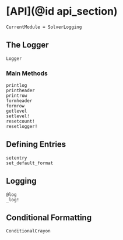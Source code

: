 # [API](@id api_section)
```@meta
CurrentModule = SolverLogging
```

## The Logger
```@docs
Logger
```

### Main Methods
```@docs
printlog
printheader
printrow
formheader
formrow
getlevel
setlevel!
resetcount!
resetlogger!
```

## Defining Entries 
```@docs
setentry
set_default_format
```

## Logging
```@docs
@log
_log!
```

## Conditional Formatting
```@docs
ConditionalCrayon
```